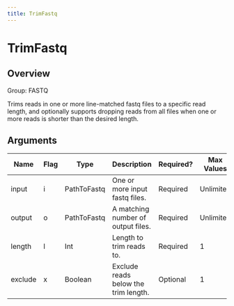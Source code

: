 ```yaml
---
title: TrimFastq
---
```


# TrimFastq

## Overview
Group: FASTQ

Trims reads in one or more line-matched fastq files to a specific read length,
and optionally supports dropping reads from all files when one or more reads
is shorter than the desired length.

## Arguments

|Name|Flag|Type|Description|Required?|Max Values|Default Values|
|----|----|----|-----------|---------|----------|--------------|
|input|i|PathToFastq|One or more input fastq files.|Required|Unlimited||
|output|o|PathToFastq|A matching number of output files.|Required|Unlimited||
|length|l|Int|Length to trim reads to.|Required|1||
|exclude|x|Boolean|Exclude reads below the trim length.|Optional|1|false|

